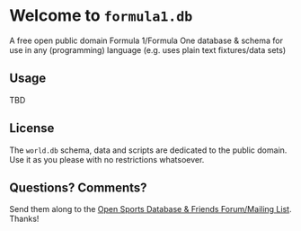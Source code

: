 # Welcome to `formula1.db`

A free open public domain Formula 1/Formula One database & schema
for use in any (programming) language
(e.g. uses plain text fixtures/data sets)


## Usage

TBD



## License

The `world.db` schema, data and scripts are dedicated to the public domain.
Use it as you please with no restrictions whatsoever.

## Questions? Comments?

Send them along to the [Open Sports Database & Friends Forum/Mailing List](http://groups.google.com/group/opensport). Thanks!
